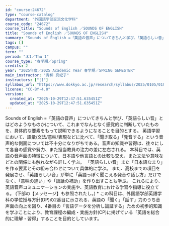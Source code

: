 ```yaml
---
id: "course:24672"
type: "course-catalog"
department: "外国語学部交流文化学科"
course_code: "24672"
course_title: "Sounds of English ／SOUNDS OF ENGLISH"
title: "Sounds of English ／SOUNDS OF ENGLISH"
summary: "Sounds of English =「英語の音声」についてきちんと学び、「英語らしい音」とはどのようなものかについて、これまでなんとなく感覚的に判断していたものを、具体的な要素をもって説明できるようになることを目的とする。 英語学習におい…"
tags: []
campus: ""
term: ""
period: "木1／Thu 1"
course_type: "春学期／Spring"
credits: 2
year: "2025年度／2025 Academic Year 春学期／SPRING SEMESTER"
main_instructor: "青栁 真紀子"
instructors: ["[]"]
syllabus_url: "https://www.dokkyo.ac.jp/research/syllabus/2025/0105/0105_24672_ja_JP.html"
license: "CC-BY-4.0"
version:
  created_at: "2025-10-29T12:47:51.635451Z"
  updated_at: "2025-10-29T12:47:51.635451Z"
---
```

Sounds of English =「英語の音声」についてきちんと学び、「英語らしい音」とはどのようなものかについて、これまでなんとなく感覚的に判断していたものを、具体的な要素をもって説明できるようになることを目的とする。 英語学習において、語彙/文法/意味/表現などに比べて、「聞き取る」「発音する」という音声的な側面については不十分になりがちである。音声の知識や習得は、往々にして各自の感覚や努力、また担当教員の注力の差に左右される。 本科目では、英語の音声面の特徴について、日本語や他言語との比較も交え、また文法や意味などとの関係にも触れながら詳しく学ぶ。 「英語らしい音」また「日本語なまり」を作る要素とその組み合わせについて具体的に学ぶ。 また、高校までの項目を発展させ、「英語らしい音」が単に「英語っぽく聞こえる発音や話し方」だけでなく、「意味の違い」や「談話の補助」を作り出すことも学ぶ。 これらにより、英語音声コミュニケーションの実施や、英語教育における学習や指導に役立てる。 (下部の【メッセージ】も参照されたし。) * この科目は、外国語学部英語学科の学位授与方針(DP)の2番目に示される、英語の「聞く」「話す」力のうち音声面の向上を図り、4番目の「言語データを分析し論証する」ための初歩的知識を学ぶことにより、教育課程の編成・実施方針(CP)に掲げている「英語を総合的に理解・習得」することを目的としています。
